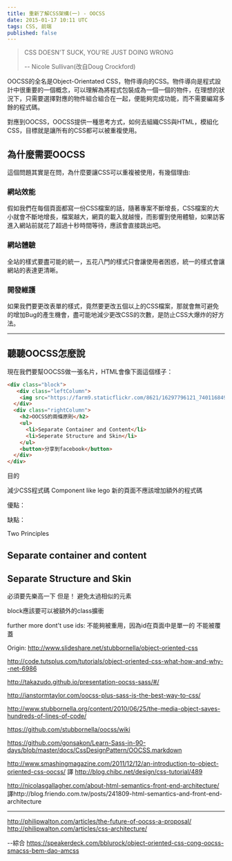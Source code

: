 ```yaml
---
title: 重新了解CSS架構(一) - OOCSS
date: 2015-01-17 10:11 UTC
tags: CSS, 前端
published: false
---
```


>CSS DOESN'T SUCK,  YOU'RE JUST DOING WRONG
><footer>-- Nicole Sullivan(改自Doug Crockford)</footer>

OOCSS的全名是Object-Orientated CSS，物件導向的CSS。物件導向是程式設計中很重要的一個概念，可以理解為將程式包裝成為一個一個的物件，在理想的狀況下，只需要選擇對應的物件組合組合在一起，便能夠完成功能，而不需要編寫多餘的程式碼。

對應到OOCSS，OOCSS提供一種思考方式，如何去組織CSS與HTML，模組化CSS，目標就是讓所有的CSS都可以被重複使用。

## 為什麼需要OOCSS
這個問題其實是在問，為什麼要讓CSS可以重複被使用，有幾個理由:

### 網站效能
假如我們在每個頁面都寫一份CSS檔案的話，隨著專案不斷增長，CSS檔案的大小就會不斷地增長，檔案越大，網頁的載入就越慢，而影響到使用體驗，如果訪客進入網站前就花了超過十秒時間等待，應該會直接跳出吧。

### 網站體驗
全站的樣式要盡可能的統一，五花八門的樣式只會讓使用者困惑，統一的樣式會讓網站的表達更清晰。

### 開發維護
如果我們要更改表單的樣式，竟然要更改五個以上的CSS檔案，那就會無可避免的增加Bug的產生機會，盡可能地減少更改CSS的次數，是防止CSS大爆炸的好方法。

-----
## 聽聽OOCSS怎麼說
現在我們要幫OOCSS做一張名片，HTML會像下面這個樣子：

~~~ html
<div class="block">
   <div class="leftColumn">
    <img src="https://farm9.staticflickr.com/8621/16297796121_7401168493_o.png" alt="OOCSS " />
  </div>
  <div class="rightColumn">
    <h2>OOCSS的兩條原則</h2>
    <ul>
      <li>Separate Container and Content</li>
      <li>Seperate Structure and Skin</li>
    </ul>
    <button>分享到facebook</button>
  </div>
</div>
~~~




目的

減少CSS程式碼
Component like lego
新的頁面不應該增加額外的程式碼

優點：


缺點：


Two Principles
## Separate container and content

## Separate Structure and Skin
必須要先樂高一下
但是！
避免太過相似的元素

block應該要可以被額外的class擴衝


further more
dont't use ids:
  不能夠被重用，因為id在頁面中是單一的
  不能被覆蓋


Origin:
http://www.slideshare.net/stubbornella/object-oriented-css

http://code.tutsplus.com/tutorials/object-oriented-css-what-how-and-why--net-6986

http://takazudo.github.io/presentation-oocss-sass/#/

http://ianstormtaylor.com/oocss-plus-sass-is-the-best-way-to-css/


http://www.stubbornella.org/content/2010/06/25/the-media-object-saves-hundreds-of-lines-of-code/

https://github.com/stubbornella/oocss/wiki



https://github.com/gonsakon/Learn-Sass-in-90-days/blob/master/docs/CssDesignPattern/OOCSS.markdown

http://www.smashingmagazine.com/2011/12/12/an-introduction-to-object-oriented-css-oocss/
譯 http://blog.chibc.net/design/css-tutorial/489


http://nicolasgallagher.com/about-html-semantics-front-end-architecture/
譯http://blog.friendo.com.tw/posts/241809-html-semantics-and-front-end-architecture

----

http://philipwalton.com/articles/the-future-of-oocss-a-proposal/
http://philipwalton.com/articles/css-architecture/



--綜合
https://speakerdeck.com/bblurock/object-oriented-css-cong-oocss-smacss-bem-dao-amcss
